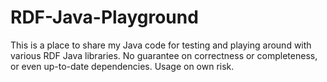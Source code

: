 # RDF-Java-Playground
This is a place to share my Java code for testing and playing around with various RDF Java libraries. No guarantee on correctness or completeness, or even up-to-date dependencies. Usage on own risk.
